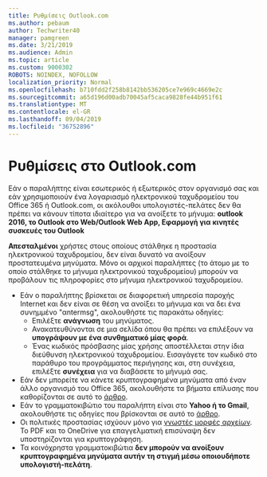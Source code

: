 ```yaml
---
title: Ρυθμίσεις Outlook.com
ms.author: pebaum
author: Techwriter40
manager: pamgreen
ms.date: 3/21/2019
ms.audience: Admin
ms.topic: article
ms.custom: 9000302
ROBOTS: NOINDEX, NOFOLLOW
localization_priority: Normal
ms.openlocfilehash: b710fdd2f258b8142bb536205ce7e969c4669e2c
ms.sourcegitcommit: a65d196d00adb70045af5caca9828fe44b951f61
ms.translationtype: MT
ms.contentlocale: el-GR
ms.lasthandoff: 09/04/2019
ms.locfileid: "36752896"
---
```

# <a name="settings-in-outlookcom"></a>Ρυθμίσεις στο Outlook.com

Εάν ο παραλήπτης είναι εσωτερικός ή εξωτερικός στον οργανισμό σας και εάν χρησιμοποιούν ένα λογαριασμό ηλεκτρονικού ταχυδρομείου του Office 365 ή Outlook.com, οι ακόλουθοι υπολογιστές-πελάτες δεν θα πρέπει να κάνουν τίποτα ιδιαίτερο για να ανοίξετε το μήνυμα: **outlook 2016, το Outlook στο Web/Outlook Web App, Εφαρμογή για κινητές συσκευές του Outlook**

**Απεσταλμένοι** χρήστες στους οποίους στάλθηκε η προστασία ηλεκτρονικού ταχυδρομείου, δεν είναι δυνατό να ανοίξουν προστατευμένα μηνύματα. Μόνο οι αρχικοί παραλήπτες (το άτομο με το οποίο στάλθηκε το μήνυμα ηλεκτρονικού ταχυδρομείου) μπορούν να προβάλουν τις πληροφορίες στο μήνυμα ηλεκτρονικού ταχυδρομείου.

- Εάν ο παραλήπτης βρίσκεται σε διαφορετική υπηρεσία παροχής Internet και δεν είναι&nbsp;σε θέση να ανοίξει το μήνυμα και να δει ένα συνημμένο "αntermsg", ακολουθήστε τις παρακάτω οδηγίες:
    - Επιλέξτε **ανάγνωση** του μηνύματος.
    - Ανακατευθύνονται σε μια σελίδα όπου θα πρέπει να επιλέξουν να **υπογράψουν με ένα συνθηματικό μίας φορά**.
    - Ένας κωδικός πρόσβασης μίας χρήσης αποστέλλεται στην ίδια διεύθυνση ηλεκτρονικού ταχυδρομείου. Εισαγάγετε τον κωδικό στο παράθυρο του προγράμματος περιήγησης και, στη συνέχεια, επιλέξτε **συνέχεια** για να διαβάσετε το μήνυμά σας.
- Εάν δεν μπορείτε να κάνετε κρυπτογραφημένα μηνύματα από έναν άλλο οργανισμό του Office 365, ακολουθήστε τα βήματα επίλυσης που καθορίζονται σε αυτό το [άρθρο](https://support.office.com/article/known-issues-opening-irm-protected-emails-sent-from-users-in-other-office-365-organizations-0dec0593-a05d-4aa2-8445-9311ebab3164).
- Εάν το γραμματοκιβώτιο του παραλήπτη είναι στο **Yahoo ή το Gmail**, ακολουθήστε τις</span> οδηγίες που βρίσκονται σε αυτό το [άρθρο](https://support.office.com/article/how-do-i-open-a-protected-message-1157a286-8ecc-4b1e-ac43-2a608fbf3098).
- Οι πολιτικές προστασίας ισχύουν μόνο για [γνωστές μορφές αρχείων](https://docs.microsoft.com/azure/information-protection/rms-client/client-admin-guide-file-types). Το PDF και το OneDrive για επαγγελματική επισύναψη δεν υποστηρίζονται για κρυπτογράφηση.
- Τα κοινόχρηστα γραμματοκιβώτια **δεν μπορούν να ανοίξουν κρυπτογραφημένα μηνύματα αυτήν τη στιγμή μέσω οποιουδήποτε υπολογιστή-πελάτη**. 
